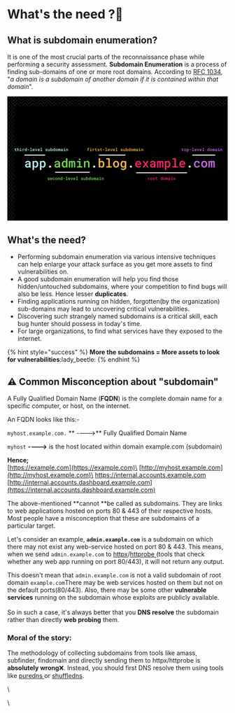 # What's the need ?🤔

## **What is subdomain enumeration?**

It is one of the most crucial parts of the reconnaissance phase while performing a security assessment. **Subdomain Enumeration** is a process of finding sub-domains of one or more root domains.  According to [RFC 1034](https://tools.ietf.org/html/rfc1034), "_a domain is a subdomain of another domain if it is contained within that domain_".

![](../.gitbook/assets/subdomains.png)

## What's the need?

* Performing subdomain enumeration via various intensive techniques can help enlarge your attack surface as you get more assets to find vulnerabilities on.
* A good subdomain enumeration will help you find those hidden/untouched subdomains, where your competition to find bugs will also be less. Hence lesser **duplicates**.
* Finding applications running on hidden, forgotten(by the organization) sub-domains may lead to uncovering critical vulnerabilities.
* Discovering such strangely named subdomains is a critical skill, each bug hunter should possess in today's time.
*   For large organizations, to find what services have they exposed to the internet.



{% hint style="success" %}
**More the subdomains = More assets to look for vulnerabilities**:lady\_beetle:&#x20;
{% endhint %}

## :warning: Common Misconception about "subdomain"&#x20;

A Fully Qualified Domain Name (**FQDN**) is the complete domain name for a specific computer, or host, on the internet.

An FQDN looks like this:-

`myhost.example.com.`  ** ---->** Fully Qualified Domain Name&#x20;

&#x20;`myhost` **---->** is the host located within domain example.com (subdomain)

**Hence;**\
[https://example.com](https://example.com)\
[http://myhost.example.com](http://myhost.example.com)\
[https://internal.accounts.example.com  ](https://internal.accounts.example.com)\
[http://internal.accounts.dashboard.example.com](https://internal.accounts.dashboard.example.com)

The above-mentioned **cannot **be called as subdomains. They are links to web applications hosted on ports 80 & 443 of their respective hosts. Most people have a misconception that these are subdomains of a particular target.

Let's consider an example, **`admin.example.com`**  is a subdomain on which there may not exist any web-service hosted on port 80 & 443. This means, when we send `admin.example.com` to [httpx](https://github.com/projectdiscovery/httpx)/[httprobe ](https://github.com/tomnomnom/httprobe)(tools that check whether any web app running on port 80/443), it will not return any output.

This doesn't mean that `admin.example.com` is not a valid subdomain of root domain `example.com`There may be web services hosted on them but not on the default ports(80/443). Also, there may be some other **vulnerable services** running on the subdomain whose exploits are publicly available. \
\
So in such a case, it's always better that you **DNS resolve** the subdomain rather than directly **web probing** them.

### **Moral of the story:**

The methodology of collecting subdomains from tools like amass, subfinder, findomain and directly sending them to httpx/httprobe is **absolutely wrong**:x:. Instead, you should first DNS resolve them using tools like [puredns ](https://github.com/d3mondev/puredns)or [shuffledns](https://github.com/projectdiscovery/shuffledns).&#x20;

\


\




